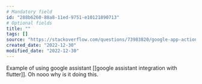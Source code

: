 ```yaml
---
# Mandatory field
id: "288b6260-88a8-11ed-9751-e10121890713"
# Optional fields
title: ""
tags: []
source: "https://stackoverflow.com/questions/73983820/google-app-actions-custom-intents-in-flutter-app-internal-testing"
created_date: "2022-12-30"
modified_date: "2022-12-30"
---
```

Example of using google assistant [[google assistant integration with flutter]]. Oh nooo why is it doing this.